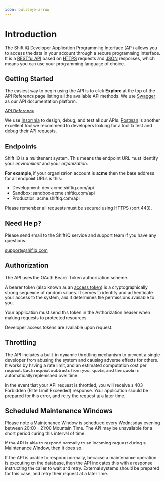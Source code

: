 ```yaml
---
icon: bullseye-arrow
---
```


# Introduction

The Shift iQ Developer Application Programming Interface (API) allows you to access the data in your account through a secure programming interface. It is a [RESTful API](https://restfulapi.net) based on [HTTPS](https://datatracker.ietf.org/doc/html/rfc2818) requests and [JSON](https://www.json.org/json-en.html) responses, which means you can use your programming language of choice.

## Getting Started

The easiest way to begin using the API is to click **Explore** at the top of the API Reference page listing all the available API methods. We use [Swagger](https://swagger.io/) as our API documentation platform.

[API Reference](https://dev-demo.shiftiq.com/swagger)

We use [Insomnia](https://insomnia.rest) to design, debug, and test all our APIs. [Postman](https://www.postman.com) is another excellent tool we recommend to developers looking for a tool to test and debug their API requests.

## Endpoints

Shift iQ is a multitenant system. This means the endpoint URL must identify your _environment_ and your _organization_.

**For example**, if your organization account is **acme** then the base address for all endpoint URLs is this:

* Development: dev-acme.shiftiq.com/api
* Sandbox: sandbox-acme.shiftiq.com/api
* Production: acme.shiftiq.com/api

Please remember all requests must be secured using HTTPS (port 443).

## Need Help?

Please send email to the Shift iQ service and support team if you have any questions.

[support@shiftiq.com](https://mailto:support@shiftiq.com)

## Authorization

The API uses the OAuth Bearer Token authorization scheme.

A bearer token (also known as an [access token](https://www.oauth.com/oauth2-servers/access-tokens/)) is a cryptographically strong sequence of random values. It serves to identify and authenticate your access to the system, and it determines the permissions available to you.

Your application must send this token in the Authorization header when making requests to protected resources.

Developer access tokens are available upon request.

## Throttling

The API includes a built-in dynamic throttling mechanism to prevent a single developer from abusing the system and causing adverse effects for others. It works by having a rate limit, and an estimated computation cost per request. Each request subtracts from your quota, and the quota is automatically replenished over time.

In the event that your API request is throttled, you will receive a 403 Forbidden (Rate Limit Exceeded) response. Your application should be prepared for this error, and retry the request at a later time.

## Scheduled Maintenance Windows

Please note a Maintenance Window is scheduled every Wednesday evening between 20:00 - 21:00 Mountain Time. The API may be unavailable for a short period during this interval of time.

If the API is able to respond normally to an incoming request during a Maintenance Window, then it does so.

If the API is unable to respond normally, because a maintenance operation is executing on the database, then the API indicates this with a response instructing the caller to wait and retry. External systems should be prepared for this case, and retry their request at a later time.

